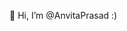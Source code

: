 👋 Hi, I’m @AnvitaPrasad :)


<!---
AnvitaPrasad/AnvitaPrasad is a ✨ special ✨ repository because its `README.md` (this file) appears on your GitHub profile.
You can click the Preview link to take a look at your changes.
--->
